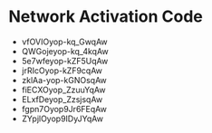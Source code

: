 # Network Activation Code
* vfOVIOyop-kq_GwqAw
* QWGojeyop-kq_4kqAw
* 5e7wfeyop-kZF5UqAw
* jrRIcOyop-kZF9cqAw
* zklAa-yop-kGNOsqAw
* fiECXOyop_ZzuuYqAw
* ELxfDeyop_ZzsjsqAw
* fgpn7Oyop9Jr6FEqAw
* ZYpjlOyop9IDyJYqAw